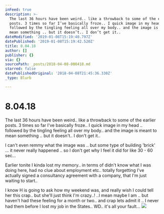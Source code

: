 ```yaml
---
inFeed: true
description: >-
  The last 36 hours have been weird.. like a throwback to some of the earlier
  posts. 3 times so far I’ve basically froze.. I quick image in my head ..
  followed by the tingling feeling all over my body.. and the image is meant to
  mean something .. but it doesn’t.. I don’t get it..
dateModified: '2019-01-08T15:19:40.797Z'
datePublished: '2019-01-08T15:19:42.520Z'
title: 8.04.18
author: []
publisher: {}
via: {}
sourcePath: _posts/2018-04-08-080418.md
starred: false
datePublishedOriginal: '2018-04-08T21:45:36.330Z'
_type: Blurb

---
```

# 8.04.18

The last 36 hours have been weird.. like a throwback to some of the earlier posts. 3 times so far I've basically froze.. I quick image in my head .. followed by the tingling feeling all over my body.. and the image is meant to mean something .. but it doesn't.. I don't get it..

I can't even remmy what the image was .. but some type of building 'brick' ... it never really happened .. so I don't get why I feel it did for like 30 - 60 sec...

Earlier tonite I kinda lost my memory.. in terms of didn't know what I was doing here, had no clue about employment etc.. totally forgetting I've actually signed a consultancy agreement with a company, that I'm just waiting to start..

I know H is going to ask how my weekend was, and really wish I could tell her this crap.. but she'll just think I'm crazy..! ..I mean maybe I am .. but haven't had these feeling for a month or two.. and crap lets admit it .. I never had them before I lost my job in the States.. WD.. it's all your fault...
![](https://the-grid-user-content.s3-us-west-2.amazonaws.com/0d41dc89-d060-4aa7-82af-3083df0eebb8.jpg)